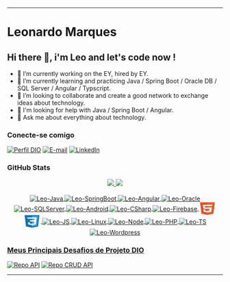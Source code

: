 
---

# Leonardo Marques

## Hi there 👋, i'm Leo and let's code now !

- 🔭 I’m currently working on the EY, hired by EY.
- 🌱 I’m currently learning and practicing Java / Spring Boot / Oracle DB / SQL Server / Angular / Typscript.
- 👯 I’m looking to collaborate and create a good network to exchange ideas about technology.
- 🤔 I'm looking for help with Java / Spring Boot / Angular.
- 💬 Ask me about everything about technology.


### Conecte-se comigo
[![Perfil DIO](https://img.shields.io/badge/-Meu%20Perfil%20na%20DIO-30A3DC?style=for-the-badge)](https://www.dio.me/users/LeoMarques)
[![E-mail](https://img.shields.io/badge/-Email-000?style=for-the-badge&logo=microsoft-outlook&logoColor=E94D5F)](mailto:leonardogm16@gmail.com)
[![LinkedIn](https://img.shields.io/badge/-LinkedIn-000?style=for-the-badge&logo=linkedin&logoColor=30A3DC)](https://www.linkedin.com/in/leomarquesit/)


### GitHub Stats
<div align="center">
  <a href="https://github.com/leeomarques">
  <img height="180em" src="https://github-readme-stats.vercel.app/api?username=leeomarques&show_icons=true&theme=dark&include_all_commits=true&count_private=true"/>
  <img height="180em" src="https://github-readme-stats.vercel.app/api/top-langs/?username=leeomarques&layout=compact&langs_count=7&theme=dark"/>
</div>
<div align="center" style="display: inline_block"><br>
  <img align="center" alt="Leo-Java" height="30" width="40" src="https://cdn.jsdelivr.net/gh/devicons/devicon/icons/java/java-original-wordmark.svg">
  <img align="center" alt="Leo-SpringBoot" height="30" width="40" src="https://cdn.jsdelivr.net/gh/devicons/devicon/icons/spring/spring-original.svg">        
  <img align="center" alt="Leo-Angular" height="30" width="40" src="https://cdn.jsdelivr.net/gh/devicons/devicon/icons/angularjs/angularjs-original.svg">
  <img align="center" alt="Leo-Oracle" height="30" width="40" src="https://cdn.jsdelivr.net/gh/devicons/devicon/icons/oracle/oracle-original.svg" >
  <img align="center" alt="Leo-SQLServer" height="30" width="40" src="https://cdn.jsdelivr.net/gh/devicons/devicon/icons/microsoftsqlserver/microsoftsqlserver-plain-wordmark.svg" >
  <img align="center" alt="Leo-Android" height="30" width="40" src="https://cdn.jsdelivr.net/gh/devicons/devicon/icons/android/android-original-wordmark.svg" >
  <img align="center" alt="Leo-CSharp" height="30" width="40" src="https://cdn.jsdelivr.net/gh/devicons/devicon/icons/csharp/csharp-original.svg" >
  <img align="center" alt="Leo-Firebase" height="30" width="40" src="https://cdn.jsdelivr.net/gh/devicons/devicon/icons/firebase/firebase-plain-wordmark.svg" >
  <img align="center" alt="Leo-HTML" height="30" width="40" src="https://raw.githubusercontent.com/devicons/devicon/master/icons/html5/html5-original.svg">
  <img align="center" alt="Leo-CSS" height="30" width="40" src="https://raw.githubusercontent.com/devicons/devicon/master/icons/css3/css3-original.svg">
  <img align="center" alt="Leo-JS" height="30" width="40" src="https://cdn.jsdelivr.net/gh/devicons/devicon/icons/javascript/javascript-plain.svg" >
  <img align="center" alt="Leo-Linux" height="30" width="40" src="https://cdn.jsdelivr.net/gh/devicons/devicon/icons/linux/linux-original.svg" >
  <img align="center" alt="Leo-Node" height="30" width="40" src="https://cdn.jsdelivr.net/gh/devicons/devicon/icons/nodejs/nodejs-original-wordmark.svg" >
  <img align="center" alt="Leo-PHP" height="30" width="40" src="https://cdn.jsdelivr.net/gh/devicons/devicon/icons/php/php-original.svg" >
  <img align="center" alt="Leo-TS" height="30" width="40" src="https://cdn.jsdelivr.net/gh/devicons/devicon/icons/typescript/typescript-original.svg" >
  <img align="center" alt="Leo-Wordpress" height="30" width="40" src="https://cdn.jsdelivr.net/gh/devicons/devicon/icons/wordpress/wordpress-original.svg" >
</div>


### Meus Principais Desafios de Projeto DIO
[![Repo API](https://github-readme-stats.vercel.app/api/pin/?username=leeomarques&repo=fake-api&bg_color=000&border_color=30A3DC&show_icons=true&icon_color=30A3DC&title_color=E94D5F&text_color=FFF)](https://github.com/leeomarques/fake-api)
[![Repo CRUD API](https://github-readme-stats.vercel.app/api/pin/?username=leeomarques&repo=spring-boot-fuctura&bg_color=000&border_color=30A3DC&show_icons=true&icon_color=30A3DC&title_color=E94D5F&text_color=FFF)](https://github.com/leeomarques/spring-boot-fuctura)


---
